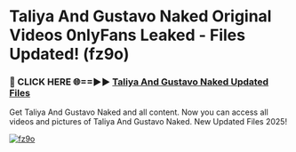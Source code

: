 # Taliya And Gustavo Naked Original Videos 0nlyFans Leaked - Files Updated! (fz9o)

<h3>🔴 CLICK HERE 🌐==►► <a href="https://tinyurl.com/yckcrads" rel="nofollow">Taliya And Gustavo Naked Updated Files</a></h3>

Get Taliya And Gustavo Naked and all content. Now you can access all videos and pictures of Taliya And Gustavo Naked. New Updated Files 2025!

[![fz9o](https://i.imgur.com/hpKpOFt.gif)](https://tinyurl.com/yckcrads)
